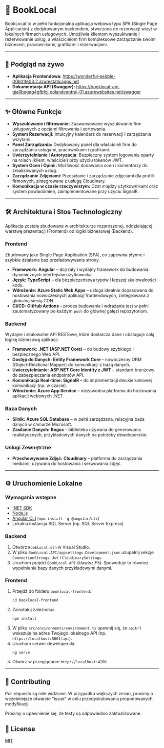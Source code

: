 # 📖 BookLocal

BookLocal to w pełni funkcjonalna aplikacja webowa typu SPA (Single Page Application) z dedykowanym backendem, stworzona do rezerwacji wizyt w lokalnych firmach usługowych. Umożliwia klientom wyszukiwanie i rezerwowanie usług, a właścicielom firm kompleksowe zarządzanie swoim biznesem, pracownikami, grafikami i rezerwacjami.

---

## 🚀 Podgląd na żywo

- **Aplikacja Frontendowa:** <https://wonderful-pebble-00b01fe03.2.azurestaticapps.net>
- **Dokumentacja API (Swagger):** <https://booklocal-api-gja0begeg4gfbfcj.polandcentral-01.azurewebsites.net/swagger>

---

## ✨ Główne Funkcje

- **Wyszukiwanie i filtrowanie:** Zaawansowane wyszukiwanie firm usługowych z opcjami filtrowania i sortowania.
- **System Rezerwacji:** Intuicyjny kalendarz do rezerwacji i zarządzania wizytami.
- **Panel Zarządzania:** Dedykowany panel dla właścicieli firm do zarządzania usługami, pracownikami i grafikami.
- **Uwierzytelnianie i Autoryzacja:** Bezpieczny system logowania oparty na rolach (klient, właściciel) przy użyciu tokenów JWT.
- **System Ocen i Opinii:** Możliwość dodawania ocen i komentarzy do zrealizowanych usług.
- **Zarządzanie Zdjęciami:** Przesyłanie i zarządzanie zdjęciami dla profili firmowych, zintegrowane z usługą Cloudinary.
- **Komunikacja w czasie rzeczywistym:** Czat między użytkownikami oraz system powiadomień, zaimplementowane przy użyciu SignalR.

---

## 🛠️ Architektura i Stos Technologiczny

Aplikacja została zbudowana w architekturze rozproszonej, oddzielającej warstwę prezentacji (Frontend) od logiki biznesowej (Backend).

### **Frontend**
Zbudowany jako Single Page Application (SPA), co zapewnia płynne i szybkie działanie bez przeładowywania strony.
- **Framework:** **Angular** – dojrzały i wydajny framework do budowania dynamicznych interfejsów użytkownika.
- **Język:** **TypeScript** – dla bezpieczeństwa typów i lepszej skalowalności kodu.
- **Wdrożenie:** **Azure Static Web Apps** – usługa idealnie dopasowana do hostowania nowoczesnych aplikacji frontendowych, zintegrowana z globalną siecią CDN.
- **CI/CD:** **GitHub Actions** – proces budowania i wdrażania jest w pełni zautomatyzowany po każdym `push` do głównej gałęzi repozytorium.

### **Backend**
Wydajne i skalowalne API RESTowe, które dostarcza dane i obsługuje całą logikę biznesową aplikacji.
- **Framework:** **.NET (ASP.NET Core)** – do budowy szybkiego i bezpiecznego Web API.
- **Dostęp do Danych:** **Entity Framework Core** – nowoczesny ORM (Object-Relational Mapper) do komunikacji z bazą danych.
- **Uwierzytelnianie:** **ASP.NET Core Identity z JWT** – standard branżowy do zabezpieczania endpointów API.
- **Komunikacja Real-time:** **SignalR** – do implementacji dwukierunkowej komunikacji (np. w czacie).
- **Wdrożenie:** **Azure App Service** – niezawodna platforma do hostowania aplikacji webowych .NET.

### **Baza Danych**
- **Silnik:** **Azure SQL Database** – w pełni zarządzana, relacyjna baza danych w chmurze Microsoft.
- **Zasilanie Danych:** **Bogus** – biblioteka używana do generowania realistycznych, przykładowych danych na potrzeby deweloperskie.

### **Usługi Zewnętrzne**
- **Przechowywanie Zdjęć:** **Cloudinary** – platforma do zarządzania mediami, używana do hostowania i serwowania zdjęć.

---

## ⚙️ Uruchomienie Lokalne

### Wymagania wstępne

- [.NET SDK](https://dotnet.microsoft.com/download)
- [Node.js](https://nodejs.org/)
- [Angular CLI](https://angular.io/cli) (`npm install -g @angular/cli`)
- Lokalna instancja SQL Server (np. SQL Server Express)

### Backend

1. Otwórz `BookLocal.sln` w Visual Studio.
2. W pliku `BookLocal.API/appsettings.Development.json` uzupełnij sekcje `ConnectionStrings`, `Jwt` i `CloudinarySettings`.
3. Uruchom projekt `BookLocal.API` (klawisz F5). Spowoduje to również wypełnienie bazy danych przykładowymi danymi.

### Frontend

1. Przejdź do folderu `booklocal-frontend`:
   ```bash
   cd booklocal-frontend
   ```
2. Zainstaluj zależności:
   ```bash
   npm install
   ```
3. W pliku `src/environments/environment.ts` upewnij się, że `apiUrl` wskazuje na adres Twojego lokalnego API (np. `https://localhost:5001/api`).
4. Uruchom serwer deweloperski:
   ```bash
   ng serve
   ```
5. Otwórz w przeglądarce `http://localhost:4200`.

---

## 🤝 Contributing

Pull requests są mile widziane. W przypadku większych zmian, prosimy o wcześniejsze otwarcie "issue" w celu przedyskutowania proponowanych modyfikacji.

Prosimy o upewnienie się, że testy są odpowiednio zaktualizowane.

## 📄 License

[MIT](https://choosealicense.com/licenses/mit/)

